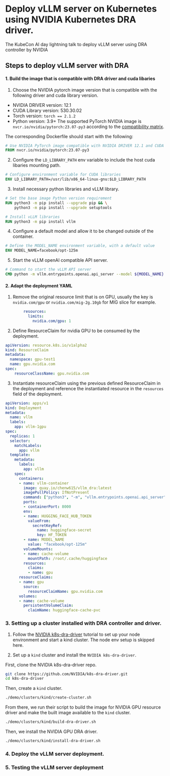 # Deploy vLLM server on Kubernetes using NVIDIA Kubernetes DRA driver.
The KubeCon AI day lightning talk to deploy vLLM server using DRA controller by NVIDIA

## Steps to deploy vLLM server with DRA

#### 1. Build the image that is compatible with DRA driver and cuda libaries
1. Choose the NVIDIA pytorch image version that is compatible with the following driver and cuda library version.
- NVIDIA DRIVER version: 12.1
- CUDA Library version: 530.30.02
- Torch version: `torch == 2.1.2`
- Python version: 3.9+
The supported PyTorch NVIDIA image is `nvcr.io/nvidia/pytorch:23.07-py3` according to the [compatibility matrix](https://docs.nvidia.com/deeplearning/frameworks/support-matrix/index.html).

The corresponding Dockerfile should start with the following:
```dockerfile
# Use NVIDIA PyTorch image compatible with NVIDIA DRIVER 12.1 and CUDA Library 530.30.02
FROM nvcr.io/nvidia/pytorch:23.07-py3

```


2. Configure the `LD_LIBRARY_PATH` env variable to include the host cuda libaries mounting path.
```dockerfile
# Configure environment variable for CUDA libraries
ENV LD_LIBRARY_PATH=/usr/lib/x86_64-linux-gnu:$LD_LIBRARY_PATH
```

3. Install necessary python libraries and vLLM library.
```dockerfile
# Set the base image Python version requirement
RUN python3 -m pip install --upgrade pip && \
    python3 -m pip install --upgrade setuptools

# Install vLLM libraries
RUN python3 -m pip install vllm
```

4. Configure a default model and allow it to be changed outside of the container.
```dockerfile
# Define the MODEL_NAME environment variable, with a default value
ENV MODEL_NAME=facebook/opt-125m
```

5. Start the vLLM openAI compatible API server.
```dockerfile
# Command to start the vLLM API server
CMD python -m vllm.entrypoints.openai.api_server --model ${MODEL_NAME}
```

#### 2. Adapt the deployment YAML
1. Remove the original resource limit that is on GPU, usually the key is `nvidia.com/gpu` or `nvidia.com/mig-2g.10gb` for MIG slice for example.
```yaml
        resources:
          limits:
            nvidia.com/gpu: 1
```

2. Define ResourceClaim for nvidia GPU to be consumed by the deployment.
```yaml
apiVersion: resource.k8s.io/v1alpha2
kind: ResourceClaim
metadata:
  namespace: gpu-test1
  name: gpu.nvidia.com
spec:
    resourceClassName: gpu.nvidia.com
```

3. Instantiate resourceClaim using the previous defined ResourceClaim in the deployment and reference the instantiated resource in the `resources` field of the deployment.
```yaml
apiVersion: apps/v1
kind: Deployment
metadata:
  name: vllm
  labels:
    app: vllm-1gpu
spec:
  replicas: 1
  selector:
    matchLabels:
      app: vllm
  template:
    metadata:
      labels:
        app: vllm
    spec:
      containers:
      - name: vllm-container
        image: quay.io/chenw615/vllm_dra:latest
        imagePullPolicy: IfNotPresent
        command: ["python3", "-m", "vllm.entrypoints.openai.api_server", "--model", "${MODEL_NAME}"]
        ports:
        - containerPort: 8000
        env:
        - name: HUGGING_FACE_HUB_TOKEN
          valueFrom:
            secretKeyRef:
              name: huggingface-secret
              key: HF_TOKEN
        - name: MODEL_NAME
          value: "facebook/opt-125m"
        volumeMounts:
        - name: cache-volume
          mountPath: /root/.cache/huggingface
        resources:
          claims:
          - name: gpu
      resourceClaims:
      - name: gpu
        source:
          resourceClaimName: gpu.nvidia.com
      volumes:
      - name: cache-volume
        persistentVolumeClaim:
          claimName: huggingface-cache-pvc
```

### 3. Setting up a cluster installed with DRA controller and driver.
1. Follow the [NVIDIA k8s-dra-driver](https://github.com/NVIDIA/k8s-dra-driver/tree/main) tutorial to set up your node environment and start a kind cluster. The node env setup is skipped here.

2. Set up a `kind` cluster and install the `NVIDIA k8s-dra-driver`.

First, clone the NVIDIA k8s-dra-driver repo.
```bash
git clone https://github.com/NVIDIA/k8s-dra-driver.git
cd k8s-dra-driver
```

Then, create a `kind` cluster.
```bash
./demo/clusters/kind/create-cluster.sh
```

From there, we run their script to build the image for NVIDIA GPU resource driver and make the built image available to the `kind` cluster.
```bash
./demo/clusters/kind/build-dra-driver.sh
```

Then, we install the NVIDIA GPU DRA driver.
```bash
./demo/clusters/kind/install-dra-driver.sh
```

### 4. Deploy the vLLM server deployment.

### 5. Testing the vLLM server deployment
